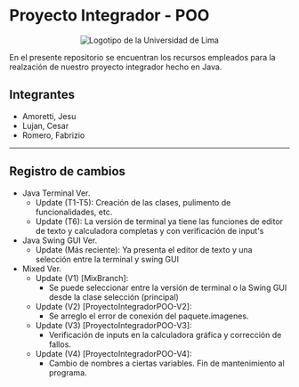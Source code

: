 # Proyecto Integrador - POO

<p align="center">
  <img src="https://media.discordapp.net/attachments/1042936737447546920/1042940724288692254/ulima_logo.png?width=720&height=189" alt="Logotipo de la Universidad de Lima"/>
</p>

En el presente repositorio se encuentran los recursos empleados para la realzación de nuestro proyecto integrador hecho en Java. <br>
## Integrantes
- Amoretti, Jesu
- Lujan, Cesar
- Romero, Fabrizio
***
## Registro de cambios
- Java Terminal Ver.
  - Update (T1-T5): Creación de las clases, pulimento de funcionalidades, etc.
  - Update (T6): La versión de terminal ya tiene las funciones de editor de texto y calculadora completas y con verificación de input's
- Java Swing GUI Ver.
  - Update (Más reciente): Ya presenta el editor de texto y una selección entre la terminal y swing GUI
- Mixed Ver.
  - Update (V1) [MixBranch]:
    - Se puede seleccionar entre la versión de terminal o la Swing GUI desde la clase selección (principal) 
  - Update (V2) [ProyectoIntegradorPOO-V2]:
    - Se arreglo el error de conexión del paquete.imagenes.
  - Update (V3) [ProyectoIntegradorPOO-V3]: 
    - Verificación de inputs en la calculadora gráfica y corrección de fallos. 
  - Update (V4) [ProyectoIntegradorPOO-V4]:
    - Cambio de nombres a ciertas variables. Fin de mantenimiento al programa.
  
